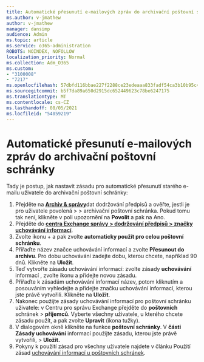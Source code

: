 ```yaml
---
title: Automatické přesunutí e-mailových zpráv do archivační poštovní schránky
ms.author: v-jmathew
author: v-jmathew
manager: dansimp
audience: Admin
ms.topic: article
ms.service: o365-administration
ROBOTS: NOINDEX, NOFOLLOW
localization_priority: Normal
ms.collection: Adm_O365
ms.custom:
- "3100008"
- "7217"
ms.openlocfilehash: 57dbfd116bbae227f2288ce23edeaaa833fadf54ca3b10b95c49512758542e32
ms.sourcegitcommit: b5f7da89a650d2915dc652449623c78be6247175
ms.translationtype: MT
ms.contentlocale: cs-CZ
ms.lasthandoff: 08/05/2021
ms.locfileid: "54059219"
---
```

# <a name="automatically-move-email-messages-to-the-archive-mailbox"></a>Automatické přesunutí e-mailových zpráv do archivační poštovní schránky

Tady je postup, jak nastavit zásadu pro automatické přesunutí starého e-mailu uživatele do archivační poštovní schránky:

1. Přejděte na [**Archiv & správy**](https://go.microsoft.com/fwlink/p/?linkid=2077143)dat dodržování předpisů a ověřte, jestli je pro uživatele povolená  >    >   archivační poštovní schránka. Pokud tomu tak není,  klikněte v poli upozornění na **Povolit** a pak na Ano.
2. Přejděte do [**centra Exchange správy > dodržování předpisů > značky uchovávání informací**](https://go.microsoft.com/fwlink/?linkid=2059104).
3. Zvolte ikonu + a pak zvolte **automaticky použít pro celou poštovní schránku**.
4. Přiřaďte název značce uchovávání informací a zvolte **Přesunout do archivu**. Pro dobu uchovávání zadejte dobu, kterou chcete, například 90 dnů. Klikněte na **Uložit**.
5. Teď vytvořte zásadu uchovávání informací: zvolte zásady **uchovávání** informací , zvolte ikonu a přidejte novou zásadu.
6. Přiřaďte k zásadám uchovávání informací název, potom kliknutím a posouváním vyhledejte a přidejte značku uchovávání informací, kterou jste právě vytvořili. Klikněte na **Uložit**.
7. Nakonec použijte zásady uchovávání informací pro poštovní schránku uživatele: v Centru pro správu Exchange přejděte do **poštovních** schránek  >  **příjemců**. Vyberte všechny uživatele, u kterého chcete zásadu použít, a pak zvolte **Upravit** (ikona tužky).
8. V dialogovém okně klikněte na funkce **poštovní schránky**. V **části Zásady uchovávání** informací použijte zásadu, kterou jste právě vytvořili, > **Uložit.**
9. Pokyny k použití zásad pro všechny uživatele najdete v článku Použití zásad [uchovávání informací u poštovních schránek](https://docs.microsoft.com/exchange/security-and-compliance/messaging-records-management/apply-retention-policy).
